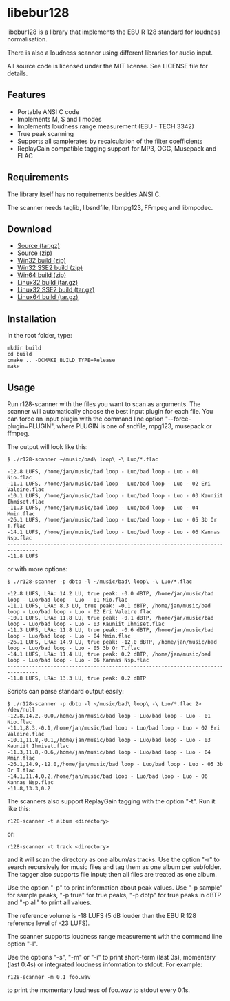 libebur128
==========

libebur128 is a library that implements the EBU R 128 standard for loudness
normalisation.

There is also a loudness scanner using different libraries for audio input.

All source code is licensed under the MIT license. See LICENSE file for
details.

Features
--------

* Portable ANSI C code
* Implements M, S and I modes
* Implements loudness range measurement (EBU - TECH 3342)
* True peak scanning
* Supports all samplerates by recalculation of the filter coefficients
* ReplayGain compatible tagging support for MP3, OGG, Musepack and FLAC


Requirements
------------

The library itself has no requirements besides ANSI C.

The scanner needs taglib, libsndfile, libmpg123, FFmpeg and libmpcdec.


Download
--------

* [Source (tar.gz)](libebur128-0.3.2-Source.tar.gz)
* [Source (zip)](libebur128-0.3.2-Source.zip)
* [Win32 build (zip)](libebur128-0.3.2-win32.zip)
* [Win32 SSE2 build (zip)](libebur128-0.3.2-win32-sse2.zip)
* [Win64 build (zip)](libebur128-0.3.2-win64.zip)
* [Linux32 build (tar.gz)](libebur128-0.3.2-Linux.tar.gz)
* [Linux32 SSE2 build (tar.gz)](libebur128-0.3.2-Linux-sse2.tar.gz)
* [Linux64 build (tar.gz)](libebur128-0.3.2-Linux64.tar.gz)


Installation
-----------

In the root folder, type:

    mkdir build
    cd build
    cmake .. -DCMAKE_BUILD_TYPE=Release
    make


Usage
-----

Run r128-scanner with the files you want to scan as arguments. The scanner will
automatically choose the best input plugin for each file. You can force an
input plugin with the command line option "--force-plugin=PLUGIN", where PLUGIN
is one of sndfile, mpg123, musepack or ffmpeg.

The output will look like this:

    $ ./r128-scanner ~/music/bad\ loop\ -\ Luo/*.flac

    -12.8 LUFS, /home/jan/music/bad loop - Luo/bad loop - Luo - 01 Nio.flac
    -11.1 LUFS, /home/jan/music/bad loop - Luo/bad loop - Luo - 02 Eri Valeire.flac
    -10.1 LUFS, /home/jan/music/bad loop - Luo/bad loop - Luo - 03 Kauniit Ihmiset.flac
    -11.3 LUFS, /home/jan/music/bad loop - Luo/bad loop - Luo - 04 Mmin.flac
    -26.1 LUFS, /home/jan/music/bad loop - Luo/bad loop - Luo - 05 3b Or T.flac
    -14.1 LUFS, /home/jan/music/bad loop - Luo/bad loop - Luo - 06 Kannas Nsp.flac
    --------------------------------------------------------------------------------
    -11.8 LUFS

or with more options:

    $ ./r128-scanner -p dbtp -l ~/music/bad\ loop\ -\ Luo/*.flac

    -12.8 LUFS, LRA: 14.2 LU, true peak: -0.0 dBTP, /home/jan/music/bad loop - Luo/bad loop - Luo - 01 Nio.flac
    -11.1 LUFS, LRA: 8.3 LU, true peak: -0.1 dBTP, /home/jan/music/bad loop - Luo/bad loop - Luo - 02 Eri Valeire.flac
    -10.1 LUFS, LRA: 11.8 LU, true peak: -0.1 dBTP, /home/jan/music/bad loop - Luo/bad loop - Luo - 03 Kauniit Ihmiset.flac
    -11.3 LUFS, LRA: 11.8 LU, true peak: -0.6 dBTP, /home/jan/music/bad loop - Luo/bad loop - Luo - 04 Mmin.flac
    -26.1 LUFS, LRA: 14.9 LU, true peak: -12.0 dBTP, /home/jan/music/bad loop - Luo/bad loop - Luo - 05 3b Or T.flac
    -14.1 LUFS, LRA: 11.4 LU, true peak: 0.2 dBTP, /home/jan/music/bad loop - Luo/bad loop - Luo - 06 Kannas Nsp.flac
    --------------------------------------------------------------------------------
    -11.8 LUFS, LRA: 13.3 LU, true peak: 0.2 dBTP

Scripts can parse standard output easily:

    $ ./r128-scanner -p dbtp -l ~/music/bad\ loop\ -\ Luo/*.flac 2> /dev/null
    -12.8,14.2,-0.0,/home/jan/music/bad loop - Luo/bad loop - Luo - 01 Nio.flac
    -11.1,8.3,-0.1,/home/jan/music/bad loop - Luo/bad loop - Luo - 02 Eri Valeire.flac
    -10.1,11.8,-0.1,/home/jan/music/bad loop - Luo/bad loop - Luo - 03 Kauniit Ihmiset.flac
    -11.3,11.8,-0.6,/home/jan/music/bad loop - Luo/bad loop - Luo - 04 Mmin.flac
    -26.1,14.9,-12.0,/home/jan/music/bad loop - Luo/bad loop - Luo - 05 3b Or T.flac
    -14.1,11.4,0.2,/home/jan/music/bad loop - Luo/bad loop - Luo - 06 Kannas Nsp.flac
    -11.8,13.3,0.2


The scanners also support ReplayGain tagging with the option "-t". Run it like
this:

    r128-scanner -t album <directory>

or:

    r128-scanner -t track <directory>

and it will scan the directory as one album/as tracks. Use the option "-r" to
search recursively for music files and tag them as one album per subfolder. The
tagger also supports file input; then all files are treated as one album.

Use the option "-p" to print information about peak values. Use "-p sample" for
sample peaks, "-p true" for true peaks, "-p dbtp" for true peaks in dBTP and
"-p all" to print all values.

The reference volume is -18 LUFS (5 dB louder than the EBU R 128 reference level
of -23 LUFS).

The scanner supports loudness range measurement with the command line
option "-l".

Use the options "-s", "-m" or "-i" to print short-term (last 3s), momentary
(last 0.4s) or integrated loudness information to stdout. For example:

    r128-scanner -m 0.1 foo.wav

to print the momentary loudness of foo.wav to stdout every 0.1s.
